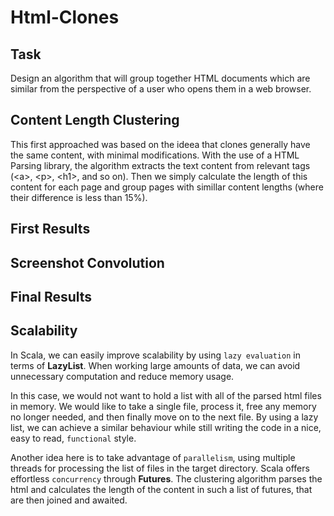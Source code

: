 # Html-Clones

## Task

Design an algorithm that will group together HTML documents which are similar from the perspective of a user who opens them in a web browser.

## Content Length Clustering

This first approached was based on the ideea that clones generally have the same content, with minimal modifications. With the use of a HTML Parsing library, the algorithm extracts the text content from relevant tags (<a\>, <p\>, <h1\>, and so on). Then we simply calculate the length of this content for each page and group pages with simillar content lengths (where their difference is less than 15%).

## First Results

## Screenshot Convolution

## Final Results

## Scalability

In Scala, we can easily improve scalability by using `lazy evaluation` in terms of **LazyList**. When working large amounts of data, we can avoid unnecessary computation and reduce memory usage.

In this case, we would not want to hold a list with all of the parsed html files in memory. We would like to take a single file, process it, free any memory no longer needed, and then finally move on to the next file. By using a lazy list, we can achieve a similar behaviour while still writing the code in a nice, easy to read, `functional` style.

Another idea here is to take advantage of `parallelism`, using multiple threads for processing the list of files in the target directory. Scala offers effortless `concurrency` through **Futures**. The clustering algorithm parses the html and calculates the length of the content in such a list of futures, that are then joined and awaited.
